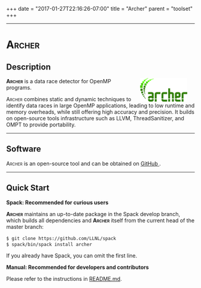 +++
date = "2017-01-27T22:16:26-07:00"
title = "Archer"
parent = "toolset"
+++

---

<h1><span style="font-variant: small-caps;">Archer</span></h1>

## Description

<img src="../img/archer_logo.png" width="25%" alt="Archer Logo" title="Archer" align="right" style="margin-left: 20px; margin-right: 20px;"/>

<span style="font-variant: small-caps;"><b>Archer</b></span> is a data race detector for OpenMP programs.

<span style="font-variant: small-caps;">Archer</span> combines static and dynamic techniques to identify data races in large OpenMP applications, leading to low runtime and memory overheads, while still offering high accuracy and precision. It builds on open-source tools infrastructure such as LLVM, ThreadSanitizer, and OMPT to provide portability.

---

## Software

<span style="font-variant: small-caps;">Archer</span> is an open-source tool and can be obtained on <a class="smooth-link" title="GitHub" href="https://github.com/PRUNERS/archer"><u>GitHub</u> <i class="fa fa-github"></i></a>.

---

## Quick Start

**Spack: Recommended for curious users**

<span style="font-variant: small-caps;"><b>Archer</b></span> maintains an up-to-date package in the Spack develop branch, which builds all dependencies and <span style="font-variant: small-caps;"><b>Archer</b></span> itself from the current head of the master branch:

```console
$ git clone https://github.com/LLNL/spack
$ spack/bin/spack install archer
```

If you already have Spack, you can omit the first line.


**Manual: Recommended for developers and contributors**

Please refer to the instructions in <a class="smooth-link" title="README" href="https://github.com/PRUNERS/archer/blob/master/README.md" target="_blank">README.md</a>. 
